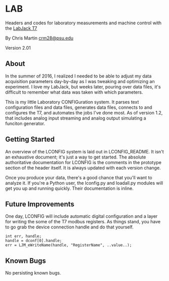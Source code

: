 # LAB

Headers and codes for laboratory measurements and machine control with the 
[LabJack T7](https://labjack.com/products)

By Chris Martin [crm28@psu.edu](mailto:crm28@psu.edu)

Version 2.01

## About
In the summer of 2016, I realized I needed to be able to adjust my data 
acquisition parameters day-by-day as I was tweaking and optimizing an 
experiment.  I love my LabJack, but weeks later, pouring over data files, it's 
difficult to remember what data was taken with which parameters.

This is my little Laboratory CONFIGuration system.  It parses text configuration 
files and data files, generates data files, connects to and configures the T7, 
and automates the jobs I've done most.  As of version 1.2, that includes analog 
input streaming and analog output simulating a funciton generator.

## Getting Started
An overview of the LCONFIG system is laid out in LCONFIG_README.  It isn't an 
exhaustive document; it's just a way to get started.  The absolute authoritative
documentation for LCONFIG is the comments in the prototype section of the header
itself.  It is always updated with each version change.

Once you produce your data, there's a good chance that you'll want to analyze 
it.  If you're a Python user, the lconfig.py and loadall.py modules will get
you up and running quickly.  Their documentation is inline.

## Future Improvements
One day, LCONFIG will include automatic digital configuration and a layer for
writing the some of the T7 modbus registers.  As things stand, you have to go
grab the device connection handle and do that yourself.

    int err, handle;
    handle = dconf[0].handle;
    err = LJM_eWriteName(handle, "RegisterName", ..value..);

## Known Bugs
No persisting known bugs.
